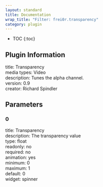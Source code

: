 ```yaml
---
layout: standard
title: Documentation
wrap_title: "Filter: frei0r.transparency"
category: plugin
---
```

* TOC
{:toc}

## Plugin Information

title: Transparency  
media types:
Video  
description: Tunes the alpha channel.  
version: 0.9  
creator: Richard Spindler  

## Parameters

### 0

title: Transparency    
description:
The transparency value  
type: float  
readonly: no  
required: no  
animation: yes  
minimum: 0  
maximum: 1  
default: 0  
widget: spinner  

